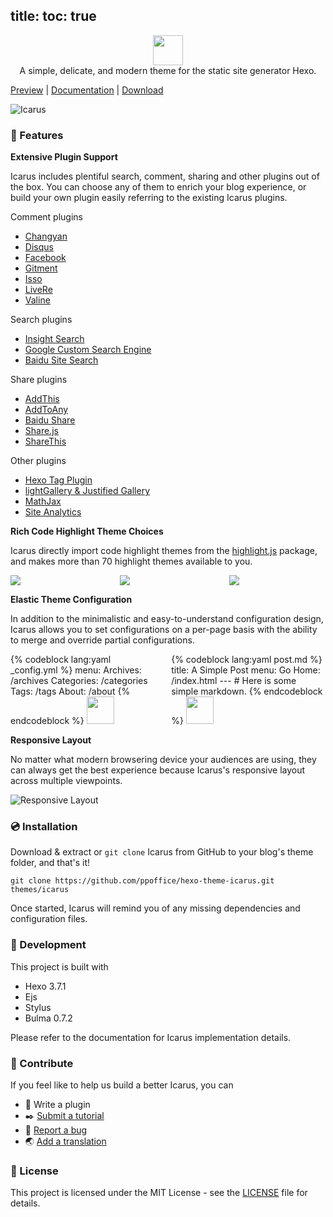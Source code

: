 title:
toc: true
---
<p align="center" class="has-mb-6">
<img class="not-gallery-item" style="height:48px" src="/hexo-theme-icarus/images/logo.svg">
<br> A simple, delicate, and modern theme for the static site generator Hexo.
</p>
<p class="is-size-6 has-text-centered">
<a href="http://ppoffice.github.io/hexo-theme-icarus/">Preview</a> | 
<a href="http://ppoffice.github.io/hexo-theme-icarus/categories/">Documentation</a> |
<a href="https://github.com/ppoffice/hexo-theme-icarus/archive/master.zip">Download</a>
</p>

![Icarus](/hexo-theme-icarus/gallery/preview.png "Icarus Preview")

### :gift: Features

**Extensive Plugin Support**

Icarus includes plentiful search, comment, sharing and other plugins out of the box. You can choose any of them to enrich your
blog experience, or build your own plugin easily referring to the existing Icarus plugins.

Comment plugins

- [Changyan](/hexo-theme-icarus/Plugins/Comment/changyan-comment-plugin/)
- [Disqus](/hexo-theme-icarus/Plugins/Comment/disqus-comment-plugin/)
- [Facebook](/hexo-theme-icarus/Plugins/Comment/facebook-comment-plugin/)
- [Gitment](/hexo-theme-icarus/Plugins/Comment/gitment-comment-plugin/)
- [Isso](/hexo-theme-icarus/Plugins/Comment/isso-comment-plugin/)
- [LiveRe](/hexo-theme-icarus/Plugins/Comment/livere-comment-plugin/)
- [Valine](/hexo-theme-icarus/Plugins/Comment/valine-comment-plugin/)

Search plugins

- [Insight Search](/hexo-theme-icarus/Plugins/Search/insight-search-plugin/)
- [Google Custom Search Engine](/hexo-theme-icarus/Plugins/Search/google-cse-plugin/)
- [Baidu Site Search](/hexo-theme-icarus/Plugins/Search/baidu-search-plugin/)

Share plugins

- [AddThis](/hexo-theme-icarus/Plugins/Share/addthis-share-plugin/)
- [AddToAny](/hexo-theme-icarus/Plugins/Share/addtoany-share-plugin/)
- [Baidu Share](/hexo-theme-icarus/Plugins/Share/baidu-share-plugin/)
- [Share.js](/hexo-theme-icarus/Plugins/Share/share-js-share-plugin/)
- [ShareThis](/hexo-theme-icarus/Plugins/Share/sharethis-share-plugin/)

Other plugins

- [Hexo Tag Plugin](/hexo-theme-icarus/Configuration/Posts/hexo-built-in-tag-helpers/)
- [lightGallery & Justified Gallery](/hexo-theme-icarus/Plugins/General/gallery-plugin/)
- [MathJax](/hexo-theme-icarus/Plugins/General/mathjax-plugin/)
- [Site Analytics](/hexo-theme-icarus/Plugins/General/site-analytics-plugin/)

**Rich Code Highlight Theme Choices**

Icarus directly import code highlight themes from the [highlight.js](https://highlightjs.org/) package, and makes more than 
70 highlight themes available to you.

<div class="columns is-multiline is-mobile">
<div class="column is-half-mobile"><img src="/hexo-theme-icarus/gallery/code-highlight/atom-one-light.png"></div>
<div class="column is-half-mobile"><img src="/hexo-theme-icarus/gallery/code-highlight/monokai.png"></div>
<div class="column is-half-mobile"><img src="/hexo-theme-icarus/gallery/code-highlight/androidstudio.png"></div>
</div>

**Elastic Theme Configuration**

In addition to the minimalistic and easy-to-understand configuration design, Icarus allows you to set configurations on a 
per-page basis with the ability to merge and override partial configurations.

<div class="columns is-multiline">
    <div class="column is-half is-12-mobile">
        {% codeblock lang:yaml _config.yml %}
        menu:
          Archives: /archives
          Categories: /categories
          Tags: /tags
          About: /about
        {% endcodeblock %}
        <img class="not-gallery-item" style="height:44px" src="/hexo-theme-icarus/gallery/navbar/main-config.png">
    </div>
    <div class="column is-half is-12-mobile">
        {% codeblock lang:yaml post.md %}
        title: A Simple Post
        menu:
          Go Home: /index.html
        ---
        # Here is some simple markdown.
        {% endcodeblock %}
        <img class="not-gallery-item" style="height:44px" src="/hexo-theme-icarus/gallery/navbar/post-config.png">
    </div>
</div>

**Responsive Layout**

No matter what modern browsering device your audiences are using, they can always get the best experience because Icarus's responsive
layout across multiple viewpoints.

![Responsive Layout](/hexo-theme-icarus/gallery/responsive.png)

### :cd: Installation

Download & extract or `git clone` Icarus from GitHub to your blog's theme folder, and that's it!

```shell
git clone https://github.com/ppoffice/hexo-theme-icarus.git themes/icarus
```

Once started, Icarus will remind you of any missing dependencies and configuration files.

### :hammer: Development

This project is built with

- Hexo 3.7.1
- Ejs
- Stylus
- Bulma 0.7.2

Please refer to the documentation for Icarus implementation details.

### :tada: Contribute

If you feel like to help us build a better Icarus, you can

- :electric_plug: Write a plugin
- :black_nib: <a href="https://github.com/ppoffice/hexo-theme-icarus/new/site/source/_posts">Submit a tutorial</a>
- :triangular_flag_on_post: <a href="https://github.com/ppoffice/hexo-theme-icarus/issues/new">Report a bug</a>
- :earth_asia: <a href="https://github.com/ppoffice/hexo-theme-icarus/tree/master/languages">Add a translation</a>

### :memo: License

This project is licensed under the MIT License - see the [LICENSE](https://github.com/ppoffice/hexo-theme-icarus/blob/master/LICENSE) file for details.
